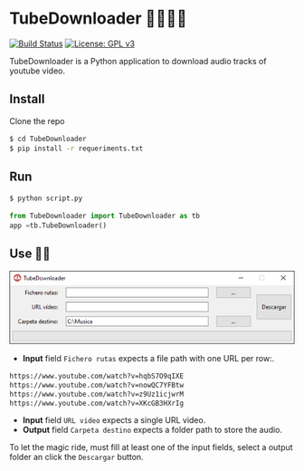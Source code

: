 # TubeDownloader 🐱‍👤🐱‍🐉
[![Build Status](https://travis-ci.org/victordpc/TubeDownloader.svg?branch=master)](https://travis-ci.org/victordpc/TubeDownloader)
[![License: GPL v3](https://img.shields.io/badge/License-GPLv3-blue.svg)](https://www.gnu.org/licenses/gpl-3.0)

TubeDownloader is a Python application to download audio tracks of youtube video.

## Install
Clone the repo

```bash
$ cd TubeDownloader
$ pip install -r requeriments.txt
```

## Run
```bash
$ python script.py
```

```python
from TubeDownloader import TubeDownloader as tb
app =tb.TubeDownloader()
```

## Use 🐱‍💻
![Kiku](img/app.png)

* **Input** field `Fichero rutas` expects a file path with one URL per row:.
```
https://www.youtube.com/watch?v=hqbS7O9qIXE
https://www.youtube.com/watch?v=nowQC7YFBtw
https://www.youtube.com/watch?v=z9Uz1icjwrM
https://www.youtube.com/watch?v=XKcGB3HXrIg
```
* **Input** field `URL video` expects a single URL video.
* **Output** field `Carpeta destino` expects a folder path to store the audio.

To let the magic ride, must fill at least one of the input fields, select a output folder an click the `Descargar` button.

